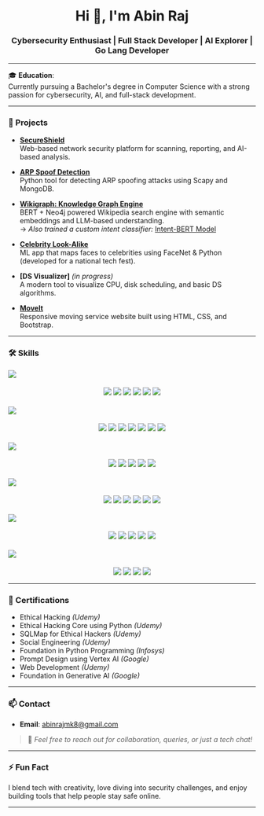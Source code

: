 <h1 align="center">Hi 👋, I'm Abin Raj</h1>
<h3 align="center">Cybersecurity Enthusiast | Full Stack Developer | AI Explorer | Go Lang Developer</h3>

---

🎓 **Education**:  
Currently pursuing a Bachelor's degree in Computer Science with a strong passion for cybersecurity, AI, and full-stack development.

---

### 🚀 Projects

- **[SecureShield](https://github.com/abinrajmk8/SecureShield)**  
  Web-based network security platform for scanning, reporting, and AI-based analysis.

- **[ARP Spoof Detection](https://github.com/abinrajmk8/ArpSpoofDetector)**  
  Python tool for detecting ARP spoofing attacks using Scapy and MongoDB.

- **[Wikigraph: Knowledge Graph Engine](https://github.com/abinrajmk8/wikigraph.git)**  
  BERT + Neo4j powered Wikipedia search engine with semantic embeddings and LLM-based understanding.  
  → *Also trained a custom intent classifier:* [Intent-BERT Model](https://huggingface.co/abinrajmk8/intent-bert)

- **[Celebrity Look-Alike](https://github.com/abinrajmk8/celebrity-look-alike)**  
  ML app that maps faces to celebrities using FaceNet & Python (developed for a national tech fest).

- **[DS Visualizer]** *(in progress)*  
  A modern tool to visualize CPU, disk scheduling, and basic DS algorithms.

- **[MoveIt](https://github.com/abinrajmk8/moveit)**  
  Responsive moving service website built using HTML, CSS, and Bootstrap.

---

### 🛠️ Skills

#### <img src="https://img.shields.io/badge/-AI%20%26%20ML-orange?style=for-the-badge&logo=openai&logoColor=white" />

<p align="center">
  <img src="https://img.shields.io/badge/-LLM%20Finetuning-FF007F?style=for-the-badge&logo=huggingface&logoColor=white" />
  <img src="https://img.shields.io/badge/-Transformers-FFD21F?style=for-the-badge&logo=huggingface&logoColor=black" />
  <img src="https://img.shields.io/badge/-BERT-1A1A1A?style=for-the-badge&logo=google&logoColor=white" />
  <img src="https://img.shields.io/badge/-NLP-8A2BE2?style=for-the-badge&logo=openai&logoColor=white" />
  <img src="https://img.shields.io/badge/-TensorFlow-FF6F00?style=for-the-badge&logo=tensorflow&logoColor=white" />
  <img src="https://img.shields.io/badge/-PyTorch-EE4C2C?style=for-the-badge&logo=pytorch&logoColor=white" />
</p>

#### <img src="https://img.shields.io/badge/-Web%20Development-blue?style=for-the-badge&logo=react&logoColor=white" />

<p align="center">
  <img src="https://img.shields.io/badge/-React-61DAFB?style=for-the-badge&logo=react&logoColor=black" />
  <img src="https://img.shields.io/badge/-Node.js-339933?style=for-the-badge&logo=nodedotjs&logoColor=white" />
  <img src="https://img.shields.io/badge/-Express.js-000000?style=for-the-badge&logo=express&logoColor=white" />
  <img src="https://img.shields.io/badge/-Flask-000000?style=for-the-badge&logo=flask&logoColor=white" />
  <img src="https://img.shields.io/badge/-Django-092E20?style=for-the-badge&logo=django&logoColor=white" />
  <img src="https://img.shields.io/badge/-Bootstrap-7952B3?style=for-the-badge&logo=bootstrap&logoColor=white" />
  <img src="https://img.shields.io/badge/-Tailwind%20CSS-06B6D4?style=for-the-badge&logo=tailwindcss&logoColor=white" />
</p>

#### <img src="https://img.shields.io/badge/-Cybersecurity-red?style=for-the-badge&logo=hackthebox&logoColor=white" />

<p align="center">
  <img src="https://img.shields.io/badge/-Scapy-FFCE00?style=for-the-badge&logo=python&logoColor=black" />
  <img src="https://img.shields.io/badge/-Nmap-007DC6?style=for-the-badge&logo=gnubash&logoColor=white" />
  <img src="https://img.shields.io/badge/-Ethical%20Hacking-121212?style=for-the-badge&logo=hackthebox&logoColor=green" />
  <img src="https://img.shields.io/badge/-JWT-000000?style=for-the-badge&logo=jsonwebtokens&logoColor=white" />
  <img src="https://img.shields.io/badge/-Networking-1572B6?style=for-the-badge&logo=cisco&logoColor=white" />
</p>

#### <img src="https://img.shields.io/badge/-Programming%20Languages-yellow?style=for-the-badge&logo=codesignal&logoColor=white" />

<p align="center">
  <img src="https://img.shields.io/badge/-Python-3776AB?style=for-the-badge&logo=python&logoColor=white" />
  <img src="https://img.shields.io/badge/-Go-00ADD8?style=for-the-badge&logo=go&logoColor=white" />
  <img src="https://img.shields.io/badge/-JavaScript-F7DF1E?style=for-the-badge&logo=javascript&logoColor=black" />
  <img src="https://img.shields.io/badge/-C-A8B9CC?style=for-the-badge&logo=c&logoColor=black" />
  <img src="https://img.shields.io/badge/-C++-00599C?style=for-the-badge&logo=c%2B%2B&logoColor=white" />
  <img src="https://img.shields.io/badge/-SQL-4479A1?style=for-the-badge&logo=mysql&logoColor=white" />
</p>

#### <img src="https://img.shields.io/badge/-Databases%20%26%20Cloud-brightgreen?style=for-the-badge&logo=mongodb&logoColor=white" />

<p align="center">
  <img src="https://img.shields.io/badge/-MongoDB-47A248?style=for-the-badge&logo=mongodb&logoColor=white" />
  <img src="https://img.shields.io/badge/-Firebase-FFCA28?style=for-the-badge&logo=firebase&logoColor=black" />
  <img src="https://img.shields.io/badge/-Render-46E3B7?style=for-the-badge&logo=render&logoColor=black" />
  <img src="https://img.shields.io/badge/-Neo4j-008CC1?style=for-the-badge&logo=neo4j&logoColor=white" />
  <img src="https://img.shields.io/badge/-Cypher-003B57?style=for-the-badge&logo=codeforces&logoColor=white" />
</p>

#### <img src="https://img.shields.io/badge/-Dev%20Tools-9A348E?style=for-the-badge&logo=visualstudiocode&logoColor=white" />

<p align="center">
  <img src="https://img.shields.io/badge/-Git-F05032?style=for-the-badge&logo=git&logoColor=white" />
  <img src="https://img.shields.io/badge/-Linux-FCC624?style=for-the-badge&logo=linux&logoColor=black" />
  <img src="https://img.shields.io/badge/-REST%20API-02569B?style=for-the-badge&logo=postman&logoColor=white" />
  <img src="https://img.shields.io/badge/-PDFKit-4B8BBE?style=for-the-badge&logo=python&logoColor=white" />
</p>

---

### 📜 Certifications

- Ethical Hacking *(Udemy)*  
- Ethical Hacking Core using Python *(Udemy)*  
- SQLMap for Ethical Hackers *(Udemy)*  
- Social Engineering *(Udemy)*  
- Foundation in Python Programming *(Infosys)*  
- Prompt Design using Vertex AI *(Google)*  
- Web Development *(Udemy)*  
- Foundation in Generative AI *(Google)*

---

### 📫 Contact

- **Email**: abinrajmk8@gmail.com  

> 💬 *Feel free to reach out for collaboration, queries, or just a tech chat!*

---

### ⚡ Fun Fact

I blend tech with creativity, love diving into security challenges, and enjoy building tools that help people stay safe online.

---
